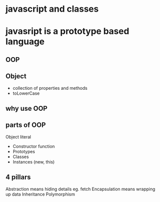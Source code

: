 # javascript and classes
# javasript is a prototype based language

## OOP

## Object
- collection of properties and methods
- toLowerCase

## why use OOP

## parts of OOP
Object literal

- Constructor function
- Prototypes
- Classes
- Instances (new, this)

## 4 pillars
Abstraction means hiding details eg. fetch
Encapsulation means wrapping up data
Inheritance 
Polymorphism
